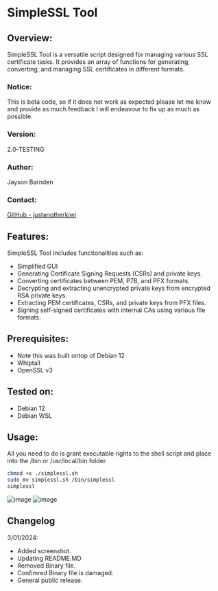 # SimpleSSL Tool

## Overview:
SimpleSSL Tool is a versatile script designed for managing various SSL certificate tasks. It provides an array of functions for generating, converting, and managing SSL certificates in different formats.

### Notice:
This is beta code, so if it does not work as expected please let me know and provide as much feedback I will endeavour to fix up as much as possible.

### Version:
2.0-TESTING

### Author:
Jayson Barnden

### Contact:
[GitHub - justanotherkiwi](https://github.com/justanotherkiwi)

## Features:
SimpleSSL Tool includes functionalities such as:
- Simplified GUI
- Generating Certificate Signing Requests (CSRs) and private keys.
- Converting certificates between PEM, P7B, and PFX formats.
- Decrypting and extracting unencrypted private keys from encrypted RSA private keys.
- Extracting PEM certificates, CSRs, and private keys from PFX files.
- Signing self-signed certificates with internal CAs using various file formats.

## Prerequisites:
- Note this was built ontop of Debian 12
- Whiptail
- OpenSSL v3

## Tested on:
- Debian 12
- Debian WSL

## Usage:

All you need to do is grant executable rights to the shell script and place into the /bin or /usr/local/bin folder.

```bash
chmod +x ./simplessl.sh
sudo mv simplessl.sh /bin/simplessl
simplessl
```
![image](https://github.com/justanotherkiwi/SimpleSSL/assets/76455604/c0d0a8de-be7a-4f59-a2b6-0b2b03411d16)
![image](https://github.com/justanotherkiwi/SimpleSSL/assets/76455604/7b4b5d3b-6318-4d74-a275-98f634b426d6)

## Changelog

3/01/2024:
- Added screenshot.
- Updating README.MD
- Removed Binary file.
- Confimred Binary file is damaged.
- General public release.
